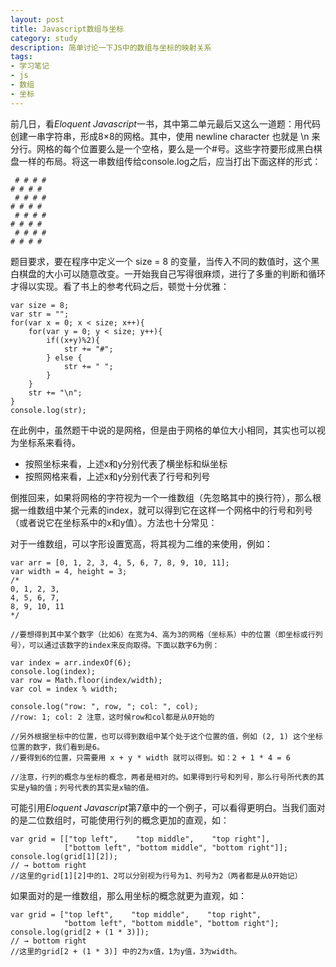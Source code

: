 ```yaml
---
layout: post
title: Javascript数组与坐标
category: study
description: 简单讨论一下JS中的数组与坐标的映射关系
tags:
- 学习笔记
- js
- 数组
- 坐标
---
```


前几日，看*Eloquent Javascript*一书，其中第二单元最后又这么一道题：用代码创建一串字符串，形成8×8的网格。其中，使用 newline character 也就是 \\n 来分行。网格的每个位置要么是一个空格，要么是一个#号。这些字符要形成黑白棋盘一样的布局。将这一串数组传给console.log之后，应当打出下面这样的形式：

```
 # # # #
# # # # 
 # # # #
# # # #  
 # # # #
# # # # 
 # # # #
# # # # 
```

题目要求，要在程序中定义一个 size = 8 的变量，当传入不同的数值时，这个黑白棋盘的大小可以随意改变。一开始我自己写得很麻烦，进行了多重的判断和循环才得以实现。看了书上的参考代码之后，顿觉十分优雅：

```
var size = 8;
var str = "";
for(var x = 0; x < size; x++){
	for(var y = 0; y < size; y++){
		if((x+y)%2){
			str += "#";
		} else {
			str += " ";
		}
	}
	str += "\n";
}
console.log(str);
```

在此例中，虽然题干中说的是网格，但是由于网格的单位大小相同，其实也可以视为坐标系来看待。

- 按照坐标来看，上述x和y分别代表了横坐标和纵坐标
- 按照网格来看，上述x和y分别代表了行号和列号

倒推回来，如果将网格的字符视为一个一维数组（先忽略其中的换行符），那么根据一维数组中某个元素的index，就可以得到它在这样一个网格中的行号和列号（或者说它在坐标系中的x和y值）。方法也十分常见：

对于一维数组，可以字形设置宽高，将其视为二维的来使用，例如：

```
var arr = [0, 1, 2, 3, 4, 5, 6, 7, 8, 9, 10, 11];
var width = 4, height = 3;
/*
0, 1, 2, 3,
4, 5, 6, 7,
8, 9, 10, 11
*/

//要想得到其中某个数字（比如6）在宽为4、高为3的网格（坐标系）中的位置（即坐标或行列号），可以通过该数字的index来反向取得。下面以数字6为例：

var index = arr.indexOf(6);
console.log(index);
var row = Math.floor(index/width);
var col = index % width;

console.log("row: ", row, "; col: ", col);
//row: 1; col: 2 注意，这时候row和col都是从0开始的

//另外根据坐标中的位置，也可以得到数组中某个处于这个位置的值，例如 (2, 1) 这个坐标位置的数字，我们看到是6。
//要得到6的位置，只需要用 x + y * width 就可以得到。如：2 + 1 * 4 = 6

//注意，行列的概念与坐标的概念，两者是相对的。如果得到行号和列号，那么行号所代表的其实是y轴的值；列号代表的其实是x轴的值。
```

可能引用*Eloquent Javascript*第7章中的一个例子，可以看得更明白。当我们面对的是二位数组时，可能使用行列的概念更加的直观，如：

```
var grid = [["top left",    "top middle",    "top right"],
            ["bottom left", "bottom middle", "bottom right"]];
console.log(grid[1][2]);
// → bottom right
//这里的grid[1][2]中的1、2可以分别视为行号为1、列号为2（两者都是从0开始记）
```

如果面对的是一维数组，那么用坐标的概念就更为直观，如：

```
var grid = ["top left",    "top middle",    "top right",
            "bottom left", "bottom middle", "bottom right"];
console.log(grid[2 + (1 * 3)]);
// → bottom right
//这里的grid[2 + (1 * 3)] 中的2为x值，1为y值，3为width。
```






